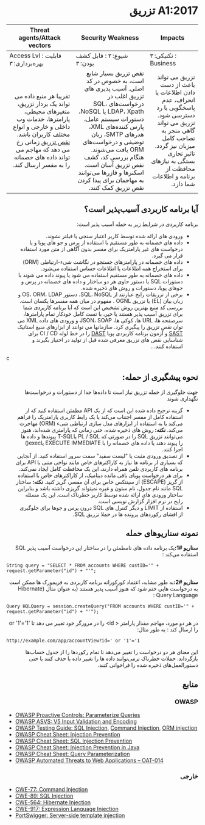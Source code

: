 # <div dir="rtl" align="right">A1:2017 تزریق</div> 

| Threat agents/Attack vectors | Security Weakness           | Impacts               |
| -- | -- | -- |
| Access Lvl : قابلیت بهره‌برداری: ۳ | شیوع: ۲ : قابل کشف بودن: ۳ | تکنیکی: ۳ : Business |
| <div dir="rtl" align="right">تقریبا هر منبع داده می تواند یک بردار تزریق، متغیرهای محیطی، پارامترها، خدمات وب داخلی و خارجی و انواع مختلف کاربران باشد. <a href="https://www.owasp.org/index.php/Injection_Flaws">نقص تزریق</a> زمانی رخ می دهد که مهاجم می تواند داده های خصمانه را به مفسر ارسال کند.</div> | <div dir="rtl" align="right">نقص تزریق بسیار شایع است، به خصوص در کد اصلی. آسیب پذیری های تزریق اغلب در درخواست‌های SQL، LDAP، Xpath  یا  NoSQL، دستورات سیستم عامل، پارس کننده‌های XML، هدرهای SMTP، زبان توضیفی و درخواست‌های ORM یافت می‌شوند. هنگام بررسی کد، کشف نقص تزریق آسان است. اسکنرها و فازرها می‌توانند به مهاجمان برای پیدا کردن نقص تزریق کمک کنند.</div> | <div dir="rtl" align="right">تزریق می تواند باعث از دست دادن اطلاعات یا انحراف، عدم پاسخگویی یا رد دسترسی شود. تزریق می تواند گاهی منجر به تصاحب کامل میزبان نیز گردد. تاثیر تجاری بستگی به نیازهای محافظت از برنامه و اطلاعات شما دارد.</div> |

## <div dir="rtl" align="right">آیا برنامه کاربردی آسیب‌پذیر است؟ </div>

<p dir="rtl" align="right">برنامه کاربردی در شرایط زیر به حمله آسیب پذیر است: </p>

<ul dir="rtl" align="right">
  <li>
ورودی های ارائه شده توسط کاربر اعتبار سنجی یا فیلتر نشوند. 
  </li>
  <li>
    داده های خصمانه به طور مستقیم با استفاده از پرس و جو های پویا و یا درخواست های غیر پارامتریک برای مفسر بدون آگاهی از متن مورد استفاده قرار می گیرد. 
  </li>
  <li>
    داده های خصمانه در پارامترهای جستجو در نگاشت شیء-ارتباطی (ORM) برای استخراج  همه اطلاعات یا اطلاعات حساس استفاده می‌شود.
  </li>
  <li>
   داده های خصمانه به طور مستقیم استفاده می شود یا پیوند داده می شوند با دستورات SQL یا دستور حاوی هر دو ساختار و داده های خصمانه در پرس و جوهای پویا، دستورات و روش های ذخیره شده.
  </li>
  <li>
    برخی از تزریقات رایج عبارتند از SQL، NoSQL، دستور OS، ORM، LDAP و زبان بیان (EL) یا تزریق OGNL . مفهوم در میان همه مفسرها یکسان است.
بررسی کد منبع بهترین روش تشخیص این است که آیا برنامه کاربردی شما برای تزریق آسیب پذیر هستند یا خیر، با تست کامل خودکار تمام پارامترها، سرصفحه ها، URL ها، کوکی ها، JSON، SOAP و ورودی های داده XML می توان نقص تزریق را پیگیری کرد. سازمانها می توانند از ابزارهای منبع استاتیک <a href="https://www.owasp.org/index.php/Source_Code_Analysis_Tools">SAST</a> و آزمون برنامه کاربردی پویا <a href="https://www.owasp.org/index.php/Category:Vulnerability_Scanning_Tools">DAST</a> را در خط لوله CI /     CD  برای شناسایی نقص های تزریق  معرفی شده قبل از تولید در اختیار بگیرند و استفاده کنند. .
  </li>
</ul>c

## <div dir="rtl" align="right">نحوه پیشگیری از حمله:</div>

<p dir="rtl" align="right">جهت جلوگیری از حمله تزریق نیاز است تا داده‌ها جدا از دستورات و درخواست‌ها نگهداری شوند</p>

<ul dir="rtl" align="right">
  <li>
    گزینه ترجیح داده شده این است که از یک API مطمئن استفاده کنید که از استفاده کامل از مفسر اجتناب می‌کند یا یک رابط کاربری پارامتریک را فراهم می‌کند یا به استفاده از ابزارهای مدل سازی ارتباطی شیء (ORM) مهاجرت می‌کند.
    <strong>نکته: </strong>
    روش های ذخیره شده، حتی زمانی که پارامتری شده‌اند، هنوز می‌توانند تزریق SQL را در صورتی که PL / SQL یاT-SQL  پیوندها و داده ها را پیوند دهند یا داده های خصمانه را با EXECUTE IMMEDIATE یاexec()  اجرا کنند.
  </li>
  <li>
    از تصدیق ورودی مثبت یا "لیست سفید" سمت سرور استفاده کنید. از آنجایی که بسیاری از برنامه ها نیاز به کاراکترهای خاص مانند نواحی متنی یا API برای برنامه های کاربردی تلفن همراه دارند، این یک محافظت کامل ایجاد نمی‌کند.
  </li>
  <li>
    برای هر درخواست پویای باقی مانده دینامیک، از کاراکترهای خاص با استفاده از گریز (ESCAPE) از سینتکس خاص برای آن مفسر، گریز کنید.  
    <strong>نکته: </strong>
ساختار SQL مانند نام جدول، نام ستون و غیره نمیتواند گریزی داشته باشد و بنابراین ساختار ورودی های ارائه شده توسط کاربر خطرناک است. این یک مسئله رایج در نرم افزار گزارش نویسی است.
  </li>
  <li>
استفاده از LIMIT و دیگر کنترل های SQL درون پرس و جوها برای جلوگیری از افشای رکوردهای پرونده ها در حملا تزریق SQL. 
  </li>
</ul>

## <div dir="rtl" align="right">نمونه‌ سناریوهای حمله</div>

<p dir="rtl" align="right"><strong>سناریو #1:</strong>یک برنامه داده های نامطمئن را در ساختار این درخواست آسیب پذیر SQL استفاده می‌کند : </p>

`String query = "SELECT * FROM accounts WHERE custID='" + request.getParameter("id") + "'";`

<p dir="rtl" align="right"><strong>سناریو #2:</strong>به طور مشابه، اعتماد کورکورانه برنامه کاربردی به فریمورک ها ممکن است به درخواست هایی ختم شود که هنوز آسیب پذیر هستند (به عنوان مثال (Hibernate Query Language
 :</p>

`Query HQLQuery = session.createQuery("FROM accounts WHERE custID='" + request.getParameter("id") + "'");`

<p dir="rtl" align="right">در هر دو مورد، مهاجم مقدار پارامتر < id> را در مرورگر خود تغییر می دهد تا 'or '1'='1 را ارسال کند : به طور مثال: </p>

`http://example.com/app/accountView?id=' or '1'='1`

<p dir="rtl" align="right">این معنای هر دو درخواست را تغییر می‌دهد تا تمام رکوردها را از جدول حساب‌ها بازگرداند. حملات خطرناک ترمی‌توانند داده ها را تغییر داده یا حذف کنند یا حتی دستورالعمل‌های ذخیره شده را فراخوانی کنند. </p>

## <div dir="rtl" align="right">منابع</div>

### <div dir="rtl" align="right">OWASP</div> 

* [OWASP Proactive Controls: Parameterize Queries](https://www.owasp.org/index.php/OWASP_Proactive_Controls#2:_Parameterize_Queries)
* [OWASP ASVS: V5 Input Validation and Encoding](https://www.owasp.org/index.php/ASVS_V5_Input_validation_and_output_encoding)
* [OWASP Testing Guide: SQL Injection](https://www.owasp.org/index.php/Testing_for_SQL_Injection_(OTG-INPVAL-005)), [Command Injection](https://www.owasp.org/index.php/Testing_for_Command_Injection_(OTG-INPVAL-013)), [ORM injection](https://www.owasp.org/index.php/Testing_for_ORM_Injection_(OTG-INPVAL-007))
* [OWASP Cheat Sheet: Injection Prevention](https://www.owasp.org/index.php/Injection_Prevention_Cheat_Sheet)
* [OWASP Cheat Sheet: SQL Injection Prevention](https://www.owasp.org/index.php/SQL_Injection_Prevention_Cheat_Sheet)
* [OWASP Cheat Sheet: Injection Prevention in Java](https://www.owasp.org/index.php/Injection_Prevention_Cheat_Sheet_in_Java)
* [OWASP Cheat Sheet: Query Parameterization](https://www.owasp.org/index.php/Query_Parameterization_Cheat_Sheet)
* [OWASP Automated Threats to Web Applications – OAT-014](https://www.owasp.org/index.php/OWASP_Automated_Threats_to_Web_Applications)

### <div dir="rtl" align="right">خارجی</div>

* [CWE-77: Command Injection](https://cwe.mitre.org/data/definitions/77.html)
* [CWE-89: SQL Injection](https://cwe.mitre.org/data/definitions/89.html)
* [CWE-564: Hibernate Injection](https://cwe.mitre.org/data/definitions/564.html)
* [CWE-917: Expression Language Injection](https://cwe.mitre.org/data/definitions/917.html)
* [PortSwigger: Server-side template injection](https://portswigger.net/kb/issues/00101080_serversidetemplateinjection)

